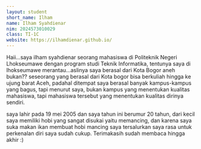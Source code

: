 ```yaml
---
layout: student
short_name: Ilham
name: Ilham Syahdienar
nim: 2024573010029
class: TI-1C
website: https://ilhamdienar.github.io/
---
```

Haii...saya ilham syahdienar seorang mahasiswa di Politeknik Negeri Lhokseumawe dengan program studi Teknik Informatika, tentunya saya di lhokseumawe merantau...aslinya saya berasal dari Kota Bogor
aneh bukan?? seseorang yang berasal dari Kota bogor bisa berkuliah hingga ke ujung barat Aceh, padahal ditempat saya berasal banyak kampus-kampus yang bagus, tapi menurut saya, bukan kampus yang
menentukan kualitas mahasiswa, tapi mahasiswa tersebut yang menentukan kualitas dirinya sendiri.

saya lahir pada 19 mei 2005 dan saya tahun ini berumur 20 tahun, dari kecil saya memiliki hobi yang sangat disukai yaitu memancing, dan karena saya suka makan ikan membuat hobi mancing saya tersalurkan
saya rasa untuk perkenalan diri saya sudah cukup. Terimakasih sudah membaca hingga akhir :)
